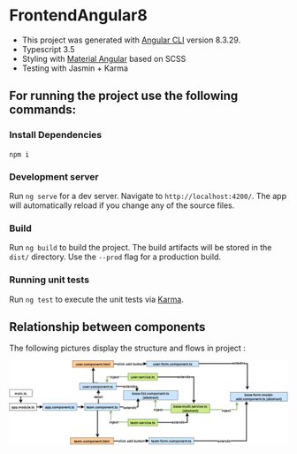 
# FrontendAngular8

- This project was generated with [Angular CLI](https://github.com/angular/angular-cli) version 8.3.29.
- Typescript 3.5
- Styling with  [Material Angular](https://material.angular.io/) based on SCSS
- Testing with Jasmin + Karma

## For running the project use the following commands:

### Install Dependencies
```shell
npm i
```

### Development server
Run `ng serve` for a dev server. Navigate to `http://localhost:4200/`. The app will automatically reload if you change any of the source files.

### Build
Run `ng build` to build the project. The build artifacts will be stored in the `dist/` directory. Use the `--prod` flag for a production build.

### Running unit tests
Run `ng test` to execute the unit tests via [Karma](https://karma-runner.github.io).



## Relationship between components

The following pictures display the structure and flows in project :  

![img](src/assets/leaderboard-frontend.drawio.png)
